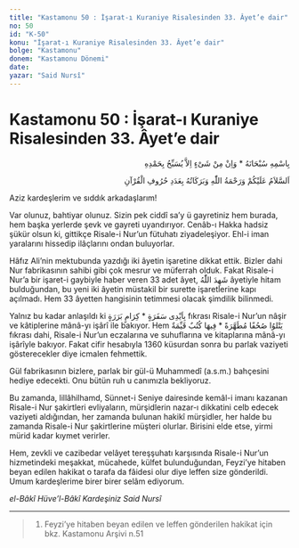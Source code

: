 ```yaml
---
title: "Kastamonu 50 : İşarat-ı Kuraniye Risalesinden 33. Âyet’e dair"
no: 50
id: "K-50"
konu: "İşarat-ı Kuraniye Risalesinden 33. Âyet’e dair"
bolge: "Kastamonu"
donem: "Kastamonu Dönemi"
date: 
yazar: "Said Nursî"
---
```


# Kastamonu 50 : İşarat-ı Kuraniye Risalesinden 33. Âyet’e dair

<p class="arabic" dir="rtl" title="Meal: “Subhân Allah’ın adıyla” * “Hiçbir şey yoktur ki O'nu hamd ile tesbih etmesin” [İsrâ 17:44]">بِاسْمِهِ سُبْحَانَهُ * وَاِنْ مِنْ شَىْءٍ اِلاَّ يُسَبِّحُ بِحَمْدِهِ</p>

<p class="arabic" dir="rtl" title="Meal: “Kur'an'ın harfleri adedince Allah’ın selâmı, rahmeti ve bereketleri üzerinize olsun.”">اَلسَّلاَمُ عَلَيْكُمْ وَرَحْمَةُ اللّٰهِ وَبَرَكَاتُهُ بِعَدَدِ حُرُوفِ الْقُرْآنِ</p>

Aziz kardeşlerim ve sıddık arkadaşlarım!

Var olunuz, bahtiyar olunuz. Sizin pek ciddî sa’y ü gayretiniz hem burada, hem başka yerlerde şevk ve gayreti uyandırıyor. Cenâb-ı Hakka hadsiz şükür olsun ki, gittikçe Risale-i Nur’un fütuhatı ziyadeleşiyor. Ehl-i iman yaralarını hissedip ilâçlarını ondan buluyorlar.

Hâfız Ali’nin mektubunda yazdığı iki âyetin işaretine dikkat ettik. Bizler dahi Nur fabrikasının sahibi gibi çok mesrur ve müferrah olduk. Fakat Risale-i Nur’a bir işaret-i gaybiyle haber veren 33 adet âyet, <span class="arabic" dir="rtl" title="Meal: “Allah şahitlik etmiştir” Âl-i İmrân Sûresi, 3:18">شَهِدَ اللّٰهُ</span> âyetiyle hitam bulduğundan, bu yeni iki âyetin müstakil bir surette işaretlerine kapı açılmadı. Hem 33 âyetten hangisinin tetimmesi olacak şimdilik bilinmedi.

Yalnız bu kadar anlaşıldı ki <span class="arabic" dir="rtl" title="Meal: “Şeref ve kıymetleri pek yüksek olanların ve Allah’a itaatlilerin eliyle ulaştırılmıştır.” Abese Sûresi, 80:15-16">بِاَيْدِى سَفَرَةٍ * كِرَامٍ بَرَرَةٍ</span> fıkrası Risale-i Nur’un nâşir ve kâtiplerine mânâ-yı işârî ile bakıyor. Hem <span class="arabic" dir="rtl" title="Meal: “Hatâdan ve şüpheden ter temiz olan sayfaları okuyor. O sayfalarda dos doğru yazılı hükümler vardır.” Beyyine Sûresi, 98:2-3">يَتْلوُا صُحُفًا مُطَهَّرَةً * فِيهَا كُتُبٌ قَيِّمَةٌ</span> fıkrası dahi, Risale-i Nur’un eczalarına ve suhuflarına ve kitaplarına mânâ-yı işârîyle bakıyor. Fakat cifir hesabıyla 1360 küsurdan sonra bu parlak vaziyeti gösterecekler diye icmalen fehmettik.

Gül fabrikasının bizlere, parlak bir gül-ü Muhammedî (a.s.m.) bahçesini hediye edecekti. Onu bütün ruh u canımızla bekliyoruz.

Bu zamanda, lillâhilhamd, Sünnet-i Seniye dairesinde kemâl-i imanı kazanan Risale-i Nur şakirtleri evliyaların, mürşidlerin nazar-ı dikkatini celb edecek vaziyeti aldığından, her zamanda bulunan hakikî mürşidler, her halde bu zamanda Risale-i Nur şakirtlerine müşteri olurlar. Birisini elde etse, yirmi mürid kadar kıymet verirler.

Hem, zevkli ve cazibedar velâyet tereşşuhatı karşısında Risale-i Nur’un hizmetindeki meşakkat, mücahede, külfet bulunduğundan, Feyzi’ye hitaben beyan edilen hakikat o tarafa da fâidesi olur diye leffen size gönderildi. Umum kardeşlerime birer birer selâm ediyorum.

*el-Bâkî Hüve’l-Bâkî*
*Kardeşiniz*
*Said Nursî*

***

> 1. Feyzi’ye hitaben beyan edilen ve leffen gönderilen hakikat için bkz. Kastamonu Arşivi n.51
